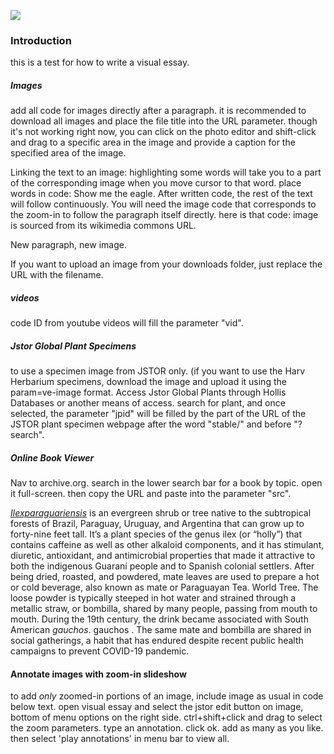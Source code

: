 <a href="https://www.juncture-digital.org"><img src="https://juncture-digital.github.io/juncture/static/images/ve-button.png"></a>

<param ve-config 
       title="Yerba Mate: From Sacred Drink to Caffeinated Star"
       source-image="https://upload.wikimedia.org/wikipedia/commons/b/bf/Timber_between_Larch_Mountain_and_Mount_Hood_%284587520152%29.jpg"
       banner="https://upload.wikimedia.org/wikipedia/commons/b/bf/Timber_between_Larch_Mountain_and_Mount_Hood_%284587520152%29.jpg"
       author="Hannah Hardenbergh"
       layout="vertical">

### Introduction
this is a test for how to write a visual essay. 

##### Images
add all code for images directly after a paragraph. it is recommended to download all images and place the file title into the URL parameter. though it's not working right now, you can click on the photo editor and shift-click and drag to a specific area in the image and provide a caption for the specified area of the image. 

Linking the text to an image: 
highlighting some words will take you to a part of the corresponding image when you move cursor to that word. place words in code: 
<span data-mouseover-image-zoomto="147,105,340,232">
       Show me the eagle. 
       </span>
After written code, the rest of the text will follow continuously. You will need the image code that corresponds to the zoom-in to follow the paragraph itself directly. here is that code: image is sourced from its wikimedia commons URL.
<param ve-image 
       label="*Shaman drum." 
       description="Photograph" 
       license="public domain" 
       url="https://upload.wikimedia.org/wikipedia/commons/7/78/Weeping_larch.jpg">

New paragraph, new image.
<param ve-image 
       label="*Hamatsa Emerging From The Woods*, 1914. Photo by E.S. Curtis." 
       description="Photograph" 
       license="public domain" 
       url="https://upload.wikimedia.org/wikipedia/commons/5/52/Hamatsa_shaman.jpg" region="468,765,612,418">

If you want to upload an image from your downloads folder, just replace the URL with the filename.
<param ve-image 
       label="James Ward Sketch of Larch Tree, 1859" 
       description="Photograph" 
       license="public domain"
       url="16-07-06-Rathaus_Graz_Turmblick-RR2_0275.jpg">

##### videos
code ID from youtube videos will fill the parameter "vid".
<param ve-video 
       vid="aSprX-NIr14" >

##### Jstor Global Plant Specimens
to use a specimen image from JSTOR only. (if you want to use the Harv Herbarium specimens, download the image and upload it using the param=ve-image format. Access Jstor Global Plants through Hollis Databases or another means of access. search for plant, and once selected, the parameter "jpid" will be filled by the part of the URL of the JSTOR plant specimen webpage after the word "stable/" and before "?search".
<param ve-plant-specimen 
       jpid="10.5555/al.ap.specimen.p00662193">

##### Online Book Viewer
Nav to archive.org. search in the lower search bar for a book by topic. open it full-screen. then copy the URL and paste into the parameter "src".
<param ve-iframe 
       src="https://archive.org/details/Galaxy_v18n06_1960-08/page/n3/mode/2up?view=theater">
       
[_Ilexparaguariensis_](https://powo.science.kew.org/taxon/urn:lsid:ipni.org:names:315555-2) is an evergreen shrub or tree native to the subtropical forests of Brazil, Paraguay, Uruguay, and Argentina that can grow up to forty-nine feet tall. It’s a plant species of the genus ilex (or “holly”) that contains caffeine as well as other alkaloid components, and it has stimulant, diuretic, antioxidant, and antimicrobial properties that made it attractive to both the indigenous Guaraní people and to Spanish colonial settlers. After being dried, roasted, and powdered, mate leaves are used to prepare a hot or cold beverage, also known as mate or Paraguayan Tea. World Tree. The loose powder is typically steeped in hot water and strained through a metallic straw, or bombilla, shared by many people, passing from mouth to mouth. During the 19th century, the drink became associated with South American *gauchos*. gauchos . The same mate and bombilla are shared in social gatherings, a habit that has endured despite recent public health campaigns to prevent COVID-19 pandemic.



<param ve-entity 
       eid="Q155" 
       title="Brazil">
<param ve-entity 
       eid="Q267376" 
       title="World Tree">
<param ve-entity 
       eid="Q210377" 
       title="gauchos">
<param ve-entity 
       eid="Q46429" 
       title=“Guaraní people”>
<param ve-entity 
       eid="Q84263196" 
       title=“COVID-19 pandemic”>

#### Annotate images with zoom-in slideshow

to add *only* zoomed-in portions of an image, include image as usual in code below text. open visual essay and select the jstor edit button on image, bottom of menu options on the right side. ctrl+shift+click and drag to select the zoom parameters. type an annotation. click ok. add as many as you like. then select 'play annotations' in menu bar to view all.
<param ve-image 
       description="Photograph" 
       license="public domain"
       url="16-07-06-Rathaus_Graz_Turmblick-RR2_0275.jpg">



